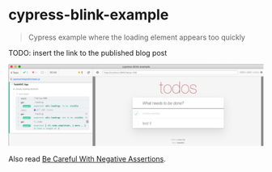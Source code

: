 # cypress-blink-example
> Cypress example where the loading element appears too quickly

TODO: insert the link to the published blog post

![test in action](images/app.png)

Also read [Be Careful With Negative Assertions](https://glebbahmutov.com/blog/negative-assertions/).
